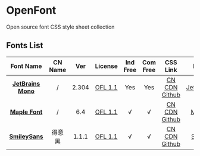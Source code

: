 # OpenFont

Open source font CSS style sheet collection

## Fonts List

|     Font Name      | CN Name | Ver  |                           License                            | Ind Free | Com Free |                           CSS Link                           |            Font Page             |      Font Type      |
| :----------------: | :-----: | :--: | :----------------------------------------------------------: |:--------:|:--------:| :----------------------------------------------------------: | :------------------------------: | :-----------------: |
| [**JetBrains Mono**](https://github.com/JetBrains/JetBrainsMono) | / | 2.304 | [OFL 1.1](https://github.com/JetBrains/JetBrainsMono/blob/main/OFL.txt) | Yes | Yes | [CN CDN](https://cdn-tx1.pika.net.cn/Menu/JetBrainsMono.123yun.css) [Github](https://cdn-tx1.pika.net.cn/Menu/JetBrainsMono.github.css) | [JetBrainsMono](font/JetBrainsMono) | None |
| [**Maple Font**](https://github.com/subframe7536/maple-font) | / | 6.4 | [OFL 1.1](https://github.com/subframe7536/maple-font/blob/main/OFL.txt) | √ | √ | [CN CDN](https://cdn-tx1.pika.net.cn/Menu/MapleMono.123yun.css) [Github](https://cdn-tx1.pika.net.cn/Menu/MapleMono.github.css) | [MapleMono](font/MapleMono) | None |
| [**SmileySans**](https://github.com/atelier-anchor/smiley-sans) | 得意黑 | 1.1.1 | [OFL 1.1](https://github.com/atelier-anchor/smiley-sans/blob/main/LICENSE) | √ | √ | [CN CDN](https://cdn-tx1.pika.net.cn/Menu/SmileySans.123yun.css) [Github](https://cdn-tx1.pika.net.cn/Menu/SmileySans.github.css) | [SmileySans](font/SmileySans) | None |

